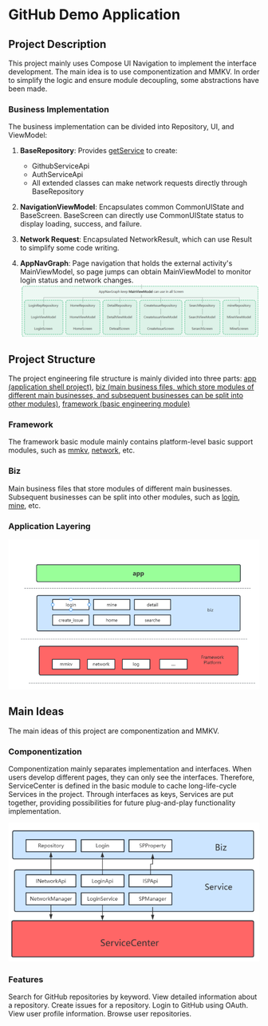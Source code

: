 # GitHub Demo Application

## Project Description

This project mainly uses Compose UI Navigation to implement the interface development. The main idea
is to use componentization and MMKV. In order to simplify the logic and ensure module decoupling,
some abstractions have been made.

### Business Implementation

The business implementation can be divided into Repository, UI, and ViewModel:

1. **BaseRepository**:
   Provides [getService](app/src/main/java/com/wings/githubwings/framework/network/base/BaseRepository.kt)
   to create:
    - GithubServiceApi
    - AuthServiceApi
    - All extended classes can make network requests directly through BaseRepository

2. **NavigationViewModel**: Encapsulates common CommonUIState and BaseScreen. BaseScreen can
   directly use CommonUIState status to display loading, success, and failure.

3. **Network Request**: Encapsulated NetworkResult, which can use Result to simplify some code
   writing.

4. **AppNavGraph**: Page navigation that holds the external activity's MainViewModel, so page jumps
   can obtain MainViewModel to monitor login status and network changes.
   ![Structure diagram as follows:](doc/1756025016195.png)

## Project Structure

The project engineering file structure is mainly divided into three
parts: [app (application shell project)](app), [biz (main business files, which store modules of different main businesses, and subsequent businesses can be split into other modules)](app/src/main/java/com/wings/githubwings/biz), [framework (basic engineering module)](app/src/main/java/com/wings/githubwings/framework)

### Framework

The framework basic module mainly contains platform-level basic support modules, such
as [mmkv](app/src/main/java/com/wings/githubwings/framework/mmkv), [network](app/src/main/java/com/wings/githubwings/framework/network),
etc.

### Biz

Main business files that store modules of different main businesses. Subsequent businesses can be
split into other modules, such
as [login](app/src/main/java/com/wings/githubwings/biz/login), [mine](app/src/main/java/com/wings/githubwings/biz/mine),
etc.

### Application Layering

![Architecture as follows:](doc/1756022090912.png)

## Main Ideas

The main ideas of this project are componentization and MMKV.

### Componentization

Componentization mainly separates implementation and interfaces. When users develop different pages,
they can only see the interfaces. Therefore, ServiceCenter is defined in the basic module to cache
long-life-cycle Services in the project. Through interfaces as keys, Services are put together,
providing possibilities for future plug-and-play functionality implementation.

![ServiceCenter](doc/1756023028101.png)

### Features

Search for GitHub repositories by keyword.
View detailed information about a repository.
Create issues for a repository.
Login to GitHub using OAuth.
View user profile information.
Browse user repositories.